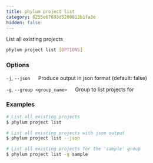 ```yaml
---
title: phylum project list
category: 6255e67693d5200013b1fa3e
hidden: false
---
```

List all existing projects
```sh
phylum project list [OPTIONS]
```

### Options
`-j`, `--json`
&emsp; Produce output in json format (default: false)

`-g`, `--group <group_name>`
&emsp; Group to list projects for

### Examples
```sh
# List all existing projects
$ phylum project list

# List all existing projects with json output
$ phylum project list --json

# List all existing projects for the 'sample' group
$ phylum project list -g sample
```
